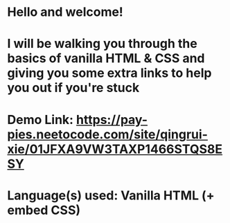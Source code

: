 # Hello and welcome!
# I will be walking you through the basics of vanilla HTML & CSS and giving you some extra links to help you out if you're stuck
# Demo Link: https://pay-pies.neetocode.com/site/qingrui-xie/01JFXA9VW3TAXP1466STQS8ESY
# Language(s) used: Vanilla HTML (+ embed CSS)
